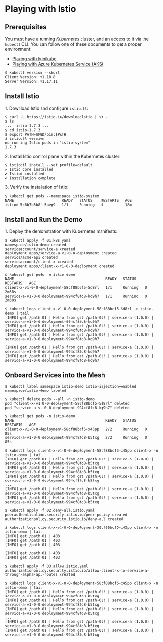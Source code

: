 # Playing with Istio

## Prerequisites

You must have a running _Kubernetes_ cluster, and an access to it via the `kubectl` CLI. You can follow one of these documents to get a proper environment:

* [Playing with Minikube](https://github.com/patricekrakow/learning-stuff/blob/master/playing-with-Minikube.md)
* [Playing with Azure Kubernetes Service (AKS)](https://github.com/patricekrakow/learning-stuff/blob/master/playing-with-AKS.md)

```text
$ kubectl version --short
Client Version: v1.18.8
Server Version: v1.17.11
```

## Install Istio

1\. Download Istio and configure `istioctl`:

```text
$ curl -L https://istio.io/downloadIstio | sh -
$ ls
...  istio-1.7.3 ...
$ cd istio-1.7.3
$ export PATH=$PWD/bin:$PATH
$ istioctl version
no running Istio pods in "istio-system"
1.7.3
```

2\. Install Istio control plane within the Kubernetes cluster:

```text
$ istioctl install --set profile=default
✔ Istio core installed
✔ Istiod installed
✔ Installation complete
```

3\. Verify the installation of Istio:

```text
$ kubectl get pods --namespace istio-system
NAME                      READY   STATUS    RESTARTS   AGE
istiod-5c6b7b5b8f-5pvg9   1/1     Running   0          18m
```

## Install and Run the Demo

1\. Deploy the demonstration with Kubernetes manifests:

```text
$ kubectl apply -f 01.k8s.yaml
namespace/istio-demo created
serviceaccount/service-a created
deployment.apps/service-a-v1-0-0-deployment created
service/acme-api created
serviceaccount/client-x created
deployment.apps/client-x-v1-0-0-deployment created
```

```text
$ kubectl get pods -n istio-demo
NAME                                          READY   STATUS    RESTARTS   AGE
client-x-v1-0-0-deployment-58cf88bcf5-5d8rl   1/1     Running   0          2m38s
service-a-v1-0-0-deployment-994cf8fc8-kq9h7   1/1     Running   0          2m38s
```

```text
$ kubectl logs client-x-v1-0-0-deployment-58cf88bcf5-5d8rl -n istio-demo | tail
[INFO] get /path-01 | Hello from get /path-01! | service-a (1.0.0) | service-a-v1-0-0-deployment-994cf8fc8-kq9h7
[INFO] get /path-01 | Hello from get /path-01! | service-a (1.0.0) | service-a-v1-0-0-deployment-994cf8fc8-kq9h7
[INFO] get /path-01 | Hello from get /path-01! | service-a (1.0.0) | service-a-v1-0-0-deployment-994cf8fc8-kq9h7
...
[INFO] get /path-01 | Hello from get /path-01! | service-a (1.0.0) | service-a-v1-0-0-deployment-994cf8fc8-kq9h7
[INFO] get /path-01 | Hello from get /path-01! | service-a (1.0.0) | service-a-v1-0-0-deployment-994cf8fc8-kq9h7
```

## Onboard Services into the Mesh

```text
$ kubectl label namespace istio-demo istio-injection=enabled
namespace/istio-demo labeled
```

```text
$ kubectl delete pods --all -n istio-demo
pod "client-x-v1-0-0-deployment-58cf88bcf5-5d8rl" deleted
pod "service-a-v1-0-0-deployment-994cf8fc8-kq9h7" deleted
```

```text
$ kubectl get pods -n istio-demo
NAME                                          READY   STATUS    RESTARTS   AGE
client-x-v1-0-0-deployment-58cf88bcf5-x45pp   2/2     Running   0          85s
service-a-v1-0-0-deployment-994cf8fc8-b5txg   2/2     Running   0          85s
```

```text
$ kubectl logs client-x-v1-0-0-deployment-58cf88bcf5-x45pp client-x -n istio-demo | tail
[INFO] get /path-01 | Hello from get /path-01! | service-a (1.0.0) | service-a-v1-0-0-deployment-994cf8fc8-b5txg
[INFO] get /path-01 | Hello from get /path-01! | service-a (1.0.0) | service-a-v1-0-0-deployment-994cf8fc8-b5txg
[INFO] get /path-01 | Hello from get /path-01! | service-a (1.0.0) | service-a-v1-0-0-deployment-994cf8fc8-b5txg
...
[INFO] get /path-01 | Hello from get /path-01! | service-a (1.0.0) | service-a-v1-0-0-deployment-994cf8fc8-b5txg
[INFO] get /path-01 | Hello from get /path-01! | service-a (1.0.0) | service-a-v1-0-0-deployment-994cf8fc8-b5txg
```

```text
$ kubectl apply -f 02.deny-all.istio.yaml
peerauthentication.security.istio.io/peer-policy created
authorizationpolicy.security.istio.io/deny-all created
```

```text
$ kubectl logs client-x-v1-0-0-deployment-58cf88bcf5-x45pp client-x -n istio-demo | tail
[INFO] get /path-01 | 403
[INFO] get /path-01 | 403
[INFO] get /path-01 | 403
...
[INFO] get /path-01 | 403
[INFO] get /path-01 | 403
```

```text
$ kubectl apply -f 03.allow.istio.yaml
authorizationpolicy.security.istio.io/allow-client-x-to-service-a-through-alpha-api-routes created
```

```text
$ kubectl logs client-x-v1-0-0-deployment-58cf88bcf5-x45pp client-x -n istio-demo | tail
[INFO] get /path-01 | Hello from get /path-01! | service-a (1.0.0) | service-a-v1-0-0-deployment-994cf8fc8-b5txg
[INFO] get /path-01 | Hello from get /path-01! | service-a (1.0.0) | service-a-v1-0-0-deployment-994cf8fc8-b5txg
[INFO] get /path-01 | Hello from get /path-01! | service-a (1.0.0) | service-a-v1-0-0-deployment-994cf8fc8-b5txg
...
[INFO] get /path-01 | Hello from get /path-01! | service-a (1.0.0) | service-a-v1-0-0-deployment-994cf8fc8-b5txg
[INFO] get /path-01 | Hello from get /path-01! | service-a (1.0.0) | service-a-v1-0-0-deployment-994cf8fc8-b5txg
```
